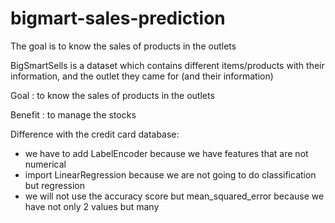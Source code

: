 # bigmart-sales-prediction
The goal is to know the sales of products in the outlets


BigSmartSells is a dataset which contains different items/products with their information, and the outlet they came for (and their information)

Goal : to know the sales of products in the outlets

Benefit : to manage the stocks

Difference with the credit card database:
- we have to add LabelEncoder because we have features that are not numerical
- import LinearRegression because we are not going to do classification but regression
- we will not use the accuracy score but mean_squared_error because we have not only 2 values but many
